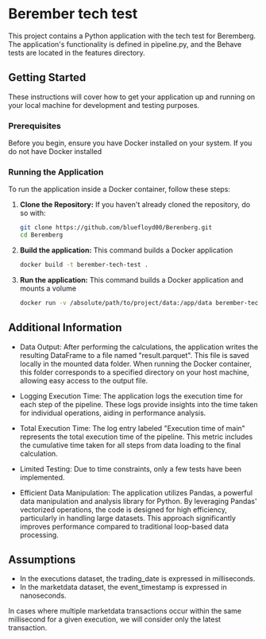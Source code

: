 # Berember tech test
This project contains a Python application with the tech test for Beremberg. The application's functionality is defined in pipeline.py, and the Behave tests are located in the features directory.

## Getting Started
These instructions will cover how to get your application up and running on your local machine for development and testing purposes.

### Prerequisites
Before you begin, ensure you have Docker installed on your system. If you do not have Docker installed

### Running the Application

To run the application inside a Docker container, follow these steps:

1. **Clone the Repository:**
   If you haven't already cloned the repository, do so with:
   ```bash
   git clone https://github.com/bluefloyd00/Berenberg.git
   cd Beremberg
   ```


2. **Build the application:**
   This command builds a Docker application 
   ```bash
   docker build -t berember-tech-test .
   ```

3. **Run the application:**
   This command builds a Docker application and mounts a volume
   ```bash
   docker run -v /absolute/path/to/project/data:/app/data berember-tech-test
   ```


## Additional Information
- Data Output: After performing the calculations, the application writes the resulting DataFrame to a file named "result.parquet". This file is saved locally in the mounted data folder. When running the Docker container, this folder corresponds to a specified directory on your host machine, allowing easy access to the output file.

- Logging Execution Time: The application logs the execution time for each step of the pipeline. These logs provide insights into the time taken for individual operations, aiding in performance analysis.

- Total Execution Time: The log entry labeled "Execution time of main" represents the total execution time of the pipeline. This metric includes the cumulative time taken for all steps from data loading to the final calculation.

- Limited Testing: Due to time constraints, only a few tests have been implemented. 

- Efficient Data Manipulation: The application utilizes Pandas, a powerful data manipulation and analysis library for Python. By leveraging Pandas' vectorized operations, the code is designed for high efficiency, particularly in handling large datasets. This approach significantly improves performance compared to traditional loop-based data processing.

## Assumptions

- In the executions dataset, the trading_date is expressed in milliseconds.
- In the marketdata dataset, the event_timestamp is expressed in nanoseconds.

In cases where multiple marketdata transactions occur within the same millisecond for a given execution, we will consider only the latest transaction.